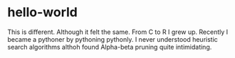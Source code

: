 # hello-world

This is different. Although it felt the same. From C to R I grew up. Recently 
I became a pythoner by pythoning pythonly. I never understood heuristic search 
algorithms althoh found Alpha-beta pruning quite intimidating. 

